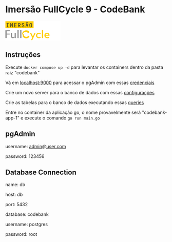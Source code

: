# Imersão FullCycle 9 - CodeBank

![Imersão Full Stack && Full Cycle](/assets/fullcycle.png "Imersão FullCycle")

## Instruções

Execute `docker compose up -d` para levantar os containers dentro da pasta raiz "codebank"

Vá em [localhost:9000](http://localhost:9000) para acessar o pgAdmin com essas [credenciais](#pgadmin)

Crie um novo server para o banco de dados com essas [configurações](#database-connection)

Crie as tabelas para o banco de dados executando essas [queries](/codebank/db.sql)

Entre no container da aplicação go, o nome provavelmente será "codebank-app-1" e execute o comando `go run main.go`

## pgAdmin

username: admin@user.com

password: 123456

## Database Connection

name: db

host: db

port: 5432

database: codebank

username: postgres

password: root
